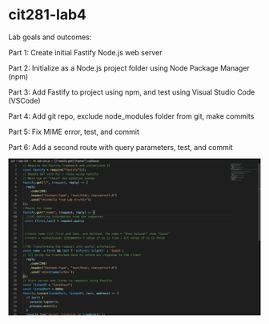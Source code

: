 # cit281-lab4
Lab goals and outcomes:

Part 1: Create initial Fastify Node.js web server

Part 2: Initialize as a Node.js project folder using Node Package Manager (npm)

Part 3: Add Fastify to project using npm, and test using Visual Studio Code (VSCode)

Part 4: Add git repo, exclude node_modules folder from git, make commits

Part 5: Fix MIME error, test, and commit

Part 6: Add a second route with query parameters, test, and commit

![lab4](lab4.png)

